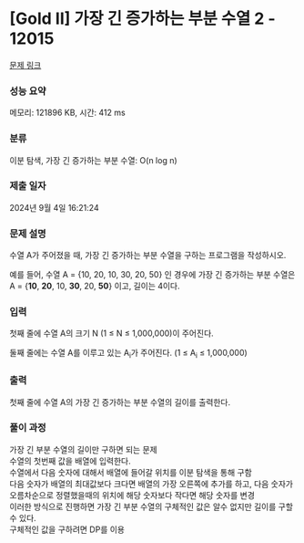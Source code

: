 # [Gold II] 가장 긴 증가하는 부분 수열 2 - 12015 

[문제 링크](https://www.acmicpc.net/problem/12015) 

### 성능 요약

메모리: 121896 KB, 시간: 412 ms

### 분류

이분 탐색, 가장 긴 증가하는 부분 수열: O(n log n)

### 제출 일자

2024년 9월 4일 16:21:24

### 문제 설명

<p>수열 A가 주어졌을 때, 가장 긴 증가하는 부분 수열을 구하는 프로그램을 작성하시오.</p>

<p>예를 들어, 수열 A = {10, 20, 10, 30, 20, 50} 인 경우에 가장 긴 증가하는 부분 수열은 A = {<strong>10</strong>, <strong>20</strong>, 10, <strong>30</strong>, 20, <strong>50</strong>} 이고, 길이는 4이다.</p>

### 입력 

 <p>첫째 줄에 수열 A의 크기 N (1 ≤ N ≤ 1,000,000)이 주어진다.</p>

<p>둘째 줄에는 수열 A를 이루고 있는 A<sub>i</sub>가 주어진다. (1 ≤ A<sub>i</sub> ≤ 1,000,000)</p>

### 출력 

 <p>첫째 줄에 수열 A의 가장 긴 증가하는 부분 수열의 길이를 출력한다.</p>

### 풀이 과정

가장 긴 부분 수열의 길이만 구하면 되는 문제<br>
수열의 첫번째 값을 배열에 입력한다.<br>
수열에서 다음 숫자에 대해서 배열에 들어갈 위치를 이분 탐색을 통해 구함<br>
다음 숫자가 배열의 최대값보다 크다면 배열의 가장 오른쪽에 추가를 하고, 다음 숫자가 오름차순으로 정렬했을때의 위치에 해당 숫자보다 작다면 해당 숫자를 변경<br>
이러한 방식으로 진행하면 가장 긴 부분 수열의 구체적인 값은 알수 없지만 길이를 구할 수 있다.<br>
구체적인 값을 구하려면 DP를 이용
